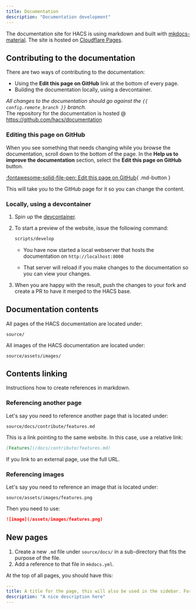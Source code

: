 ```yaml
---
title: Documentation
description: "Documentation development"
---
```

The documentation site for HACS is using markdown and built with [mkdocs-material](https://squidfunk.github.io/mkdocs-material/). The site is hosted on [Cloudflare Pages](https://pages.cloudflare.com/).

## Contributing to the documentation

There are two ways of contributing to the documentation:

- Using the **Edit this page on GitHub** link at the bottom of every page.
- Building the documentation locally, using a devcontainer.

_All changes to the documentation should go against the `{{ config.remote_branch }}` branch._  
The repository for the documentation is hosted @ https://github.com/hacs/documentation

### Editing this page on GitHub

When you see something that needs changing while you browse the documentation, scroll down to the bottom of the page. In the **Help us to improve the documentation** section, select the **Edit this page on GitHub** button.

[:fontawesome-solid-file-pen: Edit this page on GitHub](https://github.com/hacs/documentation/edit/{{config.remote_branch}}/source/{{page.file.src_path}}){ .md-button }


This will take you to the GitHub page for it so you can change the content.

### Locally, using a devcontainer

1. Spin up the [devcontainer](/docs/contribute/devcontainer.md).

2. To start a preview of the website, issue the following command:

    ```bash
    scripts/develop
    ```

    - You have now started a local webserver that hosts the documentation on `http://localhost:8000`

    - That server will reload if you make changes to the documentation so you can view your changes.

3. When you are happy with the result, push the changes to your fork and create a PR to have it merged to the HACS base.

## Documentation contents

All pages of the HACS documentation are located under:

```text
source/
```

All images of the HACS documentation are located under:

```text
source/assets/images/
```


## Contents linking

Instructions how to create references in markdown.

### Referencing another page

Let's say you need to reference another page that is located under:

```text
source/docs/contribute/features.md
```
This is a link pointing to the same website. In this case, use a relative link:

```md
[Features](/docs/contribute/features.md)
```
 
 If you link to an external page, use the full URL.

### Referencing images

Let's say you need to reference an image that is located under:

```text
source/assets/images/features.png
```
Then you need to use:

```md
![image](/assets/images/features.png)
```

## New pages

1. Create a new `.md` file under `source/docs/` in a sub-directory that fits the purpose of the file.
1. Add a reference to that file in `mkdocs.yml`.

At the top of all pages, you should have this:

```yaml
---
title: A title for the page, this will also be used in the sidebar. For example, Feature.
description: "A nice description here"
---
```
